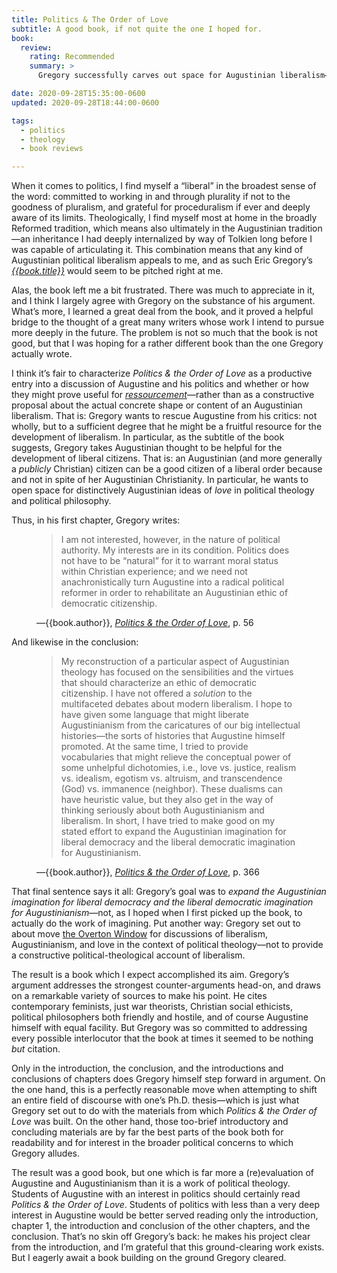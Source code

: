 ```yaml
---
title: Politics & The Order of Love
subtitle: A good book, if not quite the one I hoped for.
book:
  review:
    rating: Recommended
    summary: >
      Gregory successfully carves out space for Augustinian liberalism—but I (still!) eagerly await a book building on the ground Gregory cleared.

date: 2020-09-28T15:35:00-0600
updated: 2020-09-28T18:44:00-0600

tags:
  - politics
  - theology
  - book reviews

---
```


When it comes to politics, I find myself a “liberal” in the broadest sense of the word: committed to working in and through plurality if not to the goodness of pluralism, and grateful for proceduralism if ever and deeply aware of its limits. Theologically, I find myself most at home in the broadly Reformed tradition, which means also ultimately in the Augustinian tradition—an inheritance I had deeply internalized by way of Tolkien long before I was capable of articulating it. This combination means that any kind of Augustinian political liberalism appeals to me, and as such Eric Gregory’s [<cite>{{book.title}}</cite>]({{book.link}}) would seem to be pitched right at me.

Alas, the book left me a bit frustrated. There was much to appreciate in it, and I think I largely agree with Gregory on the substance of his argument. What’s more, I learned a great deal from the book, and it proved a helpful bridge to the thought of a great many writers whose work I intend to pursue more deeply in the future. The problem is not so much that the book is not good, but that I was hoping for a rather different book than the one Gregory actually wrote.

I think it’s fair to characterize <cite>Politics & the Order of Love</cite> as a productive entry into a discussion of Augustine and his politics and whether or how they might prove useful for [*ressourcement*](https://en.wikipedia.org/wiki/Nouvelle_th%C3%A9ologie)—rather than as a constructive proposal about the actual concrete shape or content of an Augustinian liberalism. That is: Gregory wants to rescue Augustine from his critics: not wholly, but to a sufficient degree that he might be a fruitful resource for the development of liberalism. In particular, as the subtitle of the book suggests, Gregory takes Augustinian thought to be helpful for the development of liberal citizens. That is: an Augustinian (and more generally a *publicly* Christian) citizen can be a good citizen of a liberal order because and not in spite of her Augustinian Christianity. In particular, he wants to open space for distinctively Augustinian ideas of *love* in political theology and political philosophy.

Thus, in his first chapter, Gregory writes:

<figure class="quotation">

> I am not interested, however, in the nature of political authority. My interests are in its condition. Politics does not have to be “natural” for it to warrant moral status within Christian experience; and we need not anachronistically turn Augustine into a radical political reformer in order to rehabilitate an Augustinian ethic of democratic citizenship.

<figcaption>—{{book.author}}, <a href="{{book.link}}"><cite>Politics & the Order of Love</cite></a>, p. 56</figcaption>

</figure>

And likewise in the conclusion:

<figure class="quotation">

> My reconstruction of a particular aspect of Augustinian theology has focused on the sensibilities and the virtues that should characterize an ethic of democratic citizenship. I have not offered a *solution* to the multifaceted debates about modern liberalism. I hope to have given some language that might liberate Augustinianism from the caricatures of our big intellectual histories—the sorts of histories that Augustine himself promoted. At the same time, I tried to provide vocabularies that might relieve the conceptual power of some unhelpful dichotomies, i.e., love vs. justice, realism vs. idealism, egotism vs. altruism, and transcendence (God) vs. immanence (neighbor). These dualisms can have heuristic value, but they also get in the way of thinking seriously about both Augustinianism and liberalism. In short, I have tried to make good on my stated effort to expand the Augustinian imagination for liberal democracy and the liberal democratic imagination for Augustinianism. 

<figcaption>—{{book.author}}, <a href="{{book.link}}"><cite>Politics & the Order of Love</cite></a>, p. 366</figcaption>

</figure>

That final sentence says it all: Gregory’s goal was to *expand the Augustinian imagination for liberal democracy and the liberal democratic imagination for Augustinianism*—not, as I hoped when I first picked up the book, to actually do the work of imagining. Put another way: Gregory set out to about move [the Overton Window](https://en.wikipedia.org/wiki/Overton_window) for discussions of liberalism, Augustinianism, and love in the context of political theology—not to provide a constructive political-theological account of liberalism.

The result is a book which I expect accomplished its aim. Gregory’s argument addresses the strongest counter-arguments head-on, and draws on a remarkable variety of sources to make his point. He cites contemporary feminists, just war theorists, Christian social ethicists, political philosophers both friendly and hostile, and of course Augustine himself with equal facility. But Gregory was so committed to addressing every possible interlocutor that the book  at times it seemed to be nothing *but* citation.

Only in the introduction, the conclusion, and the introductions and conclusions of chapters does Gregory himself step forward in argument. On the one hand, this is a perfectly reasonable move when attempting to shift an entire field of discourse with one’s Ph.D. thesis—which is just what Gregory set out to do with the materials from which <cite>Politics & the Order of Love</cite> was built. On the other hand, those too-brief introductory and concluding materials are by far the best parts of the book both for readability and for interest in the broader political concerns to which Gregory alludes.

The result was a good book, but one which is far more a (re)evaluation of Augustine and Augustinianism than it is a work of political theology. Students of Augustine with an interest in politics should certainly read <cite>Politics & the Order of Love</cite>. Students of politics with less than a very deep interest in Augustine would be better served reading only the introduction, chapter 1, the introduction and conclusion of the other chapters, and the conclusion. That’s no skin off Gregory’s back: he makes his project clear from the introduction, and I’m grateful that this ground-clearing work exists. But I eagerly await a book building on the ground Gregory cleared.
